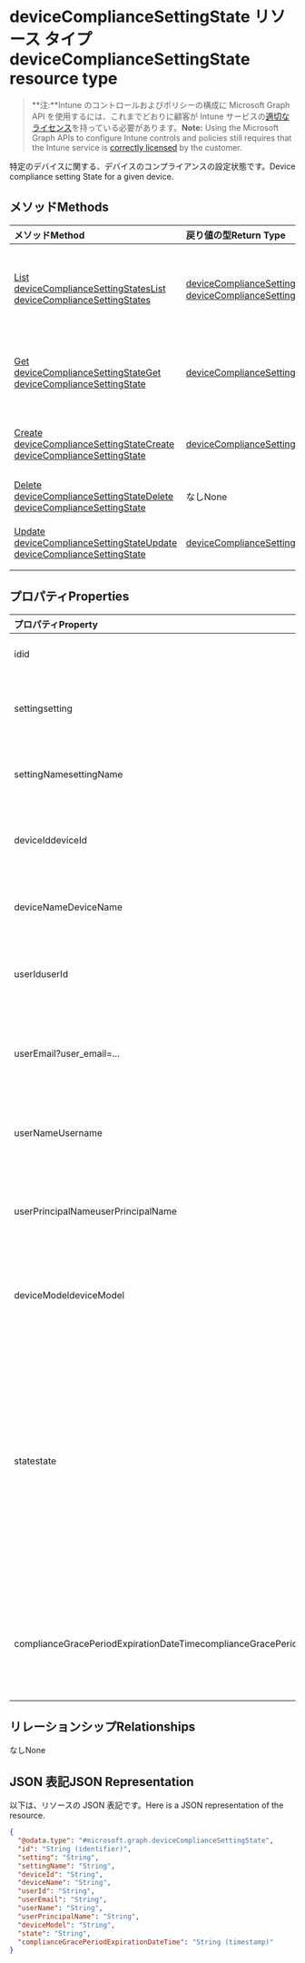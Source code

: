 # <a name="devicecompliancesettingstate-resource-type"></a><span data-ttu-id="e68c1-101">deviceComplianceSettingState リソース タイプ</span><span class="sxs-lookup"><span data-stu-id="e68c1-101">deviceComplianceSettingState resource type</span></span>

> <span data-ttu-id="e68c1-102">**注:**Intune のコントロールおよびポリシーの構成に Microsoft Graph API を使用するには、これまでどおりに顧客が Intune サービスの[適切なライセンス](https://go.microsoft.com/fwlink/?linkid=839381)を持っている必要があります。</span><span class="sxs-lookup"><span data-stu-id="e68c1-102">**Note:** Using the Microsoft Graph APIs to configure Intune controls and policies still requires that the Intune service is [correctly licensed](https://go.microsoft.com/fwlink/?linkid=839381) by the customer.</span></span>

<span data-ttu-id="e68c1-103">特定のデバイスに関する、デバイスのコンプライアンスの設定状態です。</span><span class="sxs-lookup"><span data-stu-id="e68c1-103">Device compliance setting State for a given device.</span></span>
## <a name="methods"></a><span data-ttu-id="e68c1-104">メソッド</span><span class="sxs-lookup"><span data-stu-id="e68c1-104">Methods</span></span>
|<span data-ttu-id="e68c1-105">メソッド</span><span class="sxs-lookup"><span data-stu-id="e68c1-105">Method</span></span>|<span data-ttu-id="e68c1-106">戻り値の型</span><span class="sxs-lookup"><span data-stu-id="e68c1-106">Return Type</span></span>|<span data-ttu-id="e68c1-107">説明</span><span class="sxs-lookup"><span data-stu-id="e68c1-107">Description</span></span>|
|:---|:---|:---|
|[<span data-ttu-id="e68c1-108">List deviceComplianceSettingStates</span><span class="sxs-lookup"><span data-stu-id="e68c1-108">List deviceComplianceSettingStates</span></span>](../api/intune_deviceconfig_devicecompliancesettingstate_list.md)|<span data-ttu-id="e68c1-109">[deviceComplianceSettingState](../resources/intune_deviceconfig_devicecompliancesettingstate.md) コレクション</span><span class="sxs-lookup"><span data-stu-id="e68c1-109">[deviceComplianceSettingState](../resources/intune_deviceconfig_devicecompliancesettingstate.md) collection</span></span>|<span data-ttu-id="e68c1-110">[deviceComplianceSettingState](../resources/intune_deviceconfig_devicecompliancesettingstate.md) オブジェクトのプロパティとリレーションシップをリストします。</span><span class="sxs-lookup"><span data-stu-id="e68c1-110">List properties and relationships of the [deviceComplianceSettingState](../resources/intune_deviceconfig_devicecompliancesettingstate.md) objects.</span></span>|
|[<span data-ttu-id="e68c1-111">Get deviceComplianceSettingState</span><span class="sxs-lookup"><span data-stu-id="e68c1-111">Get deviceComplianceSettingState</span></span>](../api/intune_deviceconfig_devicecompliancesettingstate_get.md)|[<span data-ttu-id="e68c1-112">deviceComplianceSettingState</span><span class="sxs-lookup"><span data-stu-id="e68c1-112">deviceComplianceSettingState</span></span>](../resources/intune_deviceconfig_devicecompliancesettingstate.md)|<span data-ttu-id="e68c1-113">[deviceComplianceSettingState](../resources/intune_deviceconfig_devicecompliancesettingstate.md) オブジェクトのプロパティとリレーションシップを読み取ります。</span><span class="sxs-lookup"><span data-stu-id="e68c1-113">Read properties and relationships of [plannerTaskDetails](../resources/intune_deviceconfig_devicecompliancesettingstate.md) object.</span></span>|
|[<span data-ttu-id="e68c1-114">Create deviceComplianceSettingState</span><span class="sxs-lookup"><span data-stu-id="e68c1-114">Create deviceComplianceSettingState</span></span>](../api/intune_deviceconfig_devicecompliancesettingstate_create.md)|[<span data-ttu-id="e68c1-115">deviceComplianceSettingState</span><span class="sxs-lookup"><span data-stu-id="e68c1-115">deviceComplianceSettingState</span></span>](../resources/intune_deviceconfig_devicecompliancesettingstate.md)|<span data-ttu-id="e68c1-116">新しい [deviceComplianceSettingState](../resources/intune_deviceconfig_devicecompliancesettingstate.md) オブジェクトを作成します。</span><span class="sxs-lookup"><span data-stu-id="e68c1-116">Create a new [plannerBucket](../resources/intune_deviceconfig_devicecompliancesettingstate.md) object.</span></span>|
|[<span data-ttu-id="e68c1-117">Delete deviceComplianceSettingState</span><span class="sxs-lookup"><span data-stu-id="e68c1-117">Delete deviceComplianceSettingState</span></span>](../api/intune_deviceconfig_devicecompliancesettingstate_delete.md)|<span data-ttu-id="e68c1-118">なし</span><span class="sxs-lookup"><span data-stu-id="e68c1-118">None</span></span>|<span data-ttu-id="e68c1-119">[deviceComplianceSettingState](../resources/intune_deviceconfig_devicecompliancesettingstate.md) を削除します。</span><span class="sxs-lookup"><span data-stu-id="e68c1-119">Deletes a [deviceComplianceSettingState](../resources/intune_deviceconfig_devicecompliancesettingstate.md).</span></span>|
|[<span data-ttu-id="e68c1-120">Update deviceComplianceSettingState</span><span class="sxs-lookup"><span data-stu-id="e68c1-120">Update deviceComplianceSettingState</span></span>](../api/intune_deviceconfig_devicecompliancesettingstate_update.md)|[<span data-ttu-id="e68c1-121">deviceComplianceSettingState</span><span class="sxs-lookup"><span data-stu-id="e68c1-121">deviceComplianceSettingState</span></span>](../resources/intune_deviceconfig_devicecompliancesettingstate.md)|<span data-ttu-id="e68c1-122">[deviceComplianceSettingState](../resources/intune_deviceconfig_devicecompliancesettingstate.md) オブジェクトのプロパティを更新します。</span><span class="sxs-lookup"><span data-stu-id="e68c1-122">Update the properties of a [calendar](../resources/intune_deviceconfig_devicecompliancesettingstate.md) object.</span></span>|

## <a name="properties"></a><span data-ttu-id="e68c1-123">プロパティ</span><span class="sxs-lookup"><span data-stu-id="e68c1-123">Properties</span></span>
|<span data-ttu-id="e68c1-124">プロパティ</span><span class="sxs-lookup"><span data-stu-id="e68c1-124">Property</span></span>|<span data-ttu-id="e68c1-125">型</span><span class="sxs-lookup"><span data-stu-id="e68c1-125">Type</span></span>|<span data-ttu-id="e68c1-126">説明</span><span class="sxs-lookup"><span data-stu-id="e68c1-126">Description</span></span>|
|:---|:---|:---|
|<span data-ttu-id="e68c1-127">id</span><span class="sxs-lookup"><span data-stu-id="e68c1-127">id</span></span>|<span data-ttu-id="e68c1-128">String</span><span class="sxs-lookup"><span data-stu-id="e68c1-128">String</span></span>|<span data-ttu-id="e68c1-129">エンティティのキー</span><span class="sxs-lookup"><span data-stu-id="e68c1-129">Name of the entity.</span></span>|
|<span data-ttu-id="e68c1-130">setting</span><span class="sxs-lookup"><span data-stu-id="e68c1-130">setting</span></span>|<span data-ttu-id="e68c1-131">String</span><span class="sxs-lookup"><span data-stu-id="e68c1-131">String</span></span>|<span data-ttu-id="e68c1-132">設定のクラス名とプロパティ名。</span><span class="sxs-lookup"><span data-stu-id="e68c1-132">The setting class name and property name.</span></span>|
|<span data-ttu-id="e68c1-133">settingName</span><span class="sxs-lookup"><span data-stu-id="e68c1-133">settingName</span></span>|<span data-ttu-id="e68c1-134">String</span><span class="sxs-lookup"><span data-stu-id="e68c1-134">String</span></span>|<span data-ttu-id="e68c1-135">レポートされている設定名。</span><span class="sxs-lookup"><span data-stu-id="e68c1-135">The Setting Name that is being reported</span></span>|
|<span data-ttu-id="e68c1-136">deviceId</span><span class="sxs-lookup"><span data-stu-id="e68c1-136">deviceId</span></span>|<span data-ttu-id="e68c1-137">String</span><span class="sxs-lookup"><span data-stu-id="e68c1-137">String</span></span>|<span data-ttu-id="e68c1-138">レポートされているデバイス ID。</span><span class="sxs-lookup"><span data-stu-id="e68c1-138">The Device Id that is being reported</span></span>|
|<span data-ttu-id="e68c1-139">deviceName</span><span class="sxs-lookup"><span data-stu-id="e68c1-139">DeviceName</span></span>|<span data-ttu-id="e68c1-140">String</span><span class="sxs-lookup"><span data-stu-id="e68c1-140">String</span></span>|<span data-ttu-id="e68c1-141">レポートされているデバイス名。</span><span class="sxs-lookup"><span data-stu-id="e68c1-141">The Device Name that is being reported</span></span>|
|<span data-ttu-id="e68c1-142">userId</span><span class="sxs-lookup"><span data-stu-id="e68c1-142">userId</span></span>|<span data-ttu-id="e68c1-143">String</span><span class="sxs-lookup"><span data-stu-id="e68c1-143">String</span></span>|<span data-ttu-id="e68c1-144">レポートされているユーザー ID。</span><span class="sxs-lookup"><span data-stu-id="e68c1-144">The user Id that is being reported</span></span>|
|<span data-ttu-id="e68c1-145">userEmail</span><span class="sxs-lookup"><span data-stu-id="e68c1-145">?user_email=...</span></span>|<span data-ttu-id="e68c1-146">String</span><span class="sxs-lookup"><span data-stu-id="e68c1-146">String</span></span>|<span data-ttu-id="e68c1-147">レポートされているユーザーのメール アドレス。</span><span class="sxs-lookup"><span data-stu-id="e68c1-147">The User email address that is being reported</span></span>|
|<span data-ttu-id="e68c1-148">userName</span><span class="sxs-lookup"><span data-stu-id="e68c1-148">Username</span></span>|<span data-ttu-id="e68c1-149">String</span><span class="sxs-lookup"><span data-stu-id="e68c1-149">String</span></span>|<span data-ttu-id="e68c1-150">レポートされているユーザー名。</span><span class="sxs-lookup"><span data-stu-id="e68c1-150">The User Name that is being reported</span></span>|
|<span data-ttu-id="e68c1-151">userPrincipalName</span><span class="sxs-lookup"><span data-stu-id="e68c1-151">userPrincipalName</span></span>|<span data-ttu-id="e68c1-152">String</span><span class="sxs-lookup"><span data-stu-id="e68c1-152">String</span></span>|<span data-ttu-id="e68c1-153">レポートされているユーザーの PrincipalName。</span><span class="sxs-lookup"><span data-stu-id="e68c1-153">The User PrincipalName that is being reported</span></span>|
|<span data-ttu-id="e68c1-154">deviceModel</span><span class="sxs-lookup"><span data-stu-id="e68c1-154">deviceModel</span></span>|<span data-ttu-id="e68c1-155">String</span><span class="sxs-lookup"><span data-stu-id="e68c1-155">String</span></span>|<span data-ttu-id="e68c1-156">レポートされているデバイス モデル。</span><span class="sxs-lookup"><span data-stu-id="e68c1-156">The device model that is being reported</span></span>|
|<span data-ttu-id="e68c1-157">state</span><span class="sxs-lookup"><span data-stu-id="e68c1-157">state</span></span>|<span data-ttu-id="e68c1-158">String</span><span class="sxs-lookup"><span data-stu-id="e68c1-158">String</span></span>|<span data-ttu-id="e68c1-159">設定のコンプライアンス対応状態。可能な値は、`unknown`、`notApplicable`、`compliant`、`remediated`、`nonCompliant`、`error`、`conflict` です。</span><span class="sxs-lookup"><span data-stu-id="e68c1-159">The compliance state of the setting Possible values are: `unknown`, `notApplicable`, `compliant`, `remediated`, `nonCompliant`, `error`, `conflict`.</span></span>|
|<span data-ttu-id="e68c1-160">complianceGracePeriodExpirationDateTime</span><span class="sxs-lookup"><span data-stu-id="e68c1-160">complianceGracePeriodExpirationDateTime</span></span>|<span data-ttu-id="e68c1-161">DateTimeOffset</span><span class="sxs-lookup"><span data-stu-id="e68c1-161">DateTimeOffset</span></span>|<span data-ttu-id="e68c1-162">デバイス コンプライアンスの猶予期間が過ぎる DateTime</span><span class="sxs-lookup"><span data-stu-id="e68c1-162">The DateTime when device compliance grace period expires</span></span>|

## <a name="relationships"></a><span data-ttu-id="e68c1-163">リレーションシップ</span><span class="sxs-lookup"><span data-stu-id="e68c1-163">Relationships</span></span>
<span data-ttu-id="e68c1-164">なし</span><span class="sxs-lookup"><span data-stu-id="e68c1-164">None</span></span>
## <a name="json-representation"></a><span data-ttu-id="e68c1-165">JSON 表記</span><span class="sxs-lookup"><span data-stu-id="e68c1-165">JSON Representation</span></span>
<span data-ttu-id="e68c1-166">以下は、リソースの JSON 表記です。</span><span class="sxs-lookup"><span data-stu-id="e68c1-166">Here is a JSON representation of the resource.</span></span>
<!-- {
  "blockType": "resource",
  "keyProperty": "id",
  "@odata.type": "microsoft.graph.deviceComplianceSettingState"
}
-->
``` json
{
  "@odata.type": "#microsoft.graph.deviceComplianceSettingState",
  "id": "String (identifier)",
  "setting": "String",
  "settingName": "String",
  "deviceId": "String",
  "deviceName": "String",
  "userId": "String",
  "userEmail": "String",
  "userName": "String",
  "userPrincipalName": "String",
  "deviceModel": "String",
  "state": "String",
  "complianceGracePeriodExpirationDateTime": "String (timestamp)"
}
```



